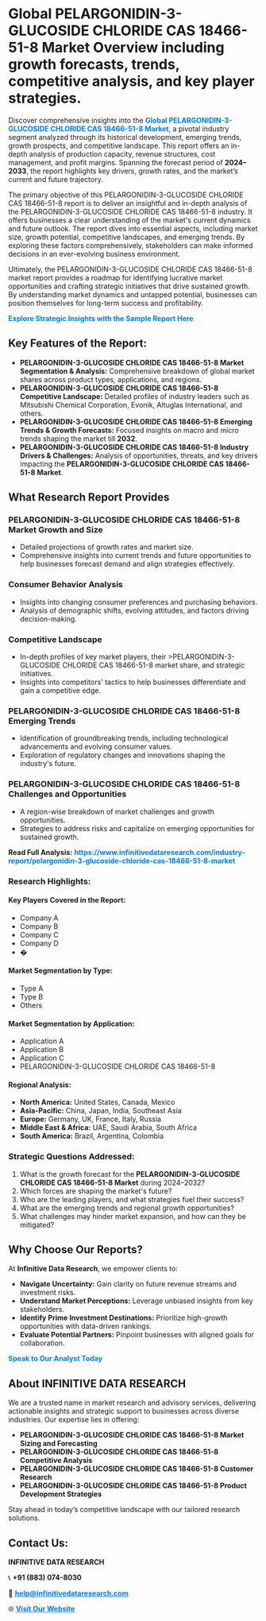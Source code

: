 <h1>Global PELARGONIDIN-3-GLUCOSIDE CHLORIDE CAS 18466-51-8 Market Overview including growth forecasts, trends, competitive analysis, and key player strategies.</h1>
<p>
Discover comprehensive insights into the 
<a href="https://www.infinitivedataresearch.com/industry-report/pelargonidin-3-glucoside-chloride-cas-18466-51-8-market" rel="dofollow" style="color: #007BFF; text-decoration: none;"><strong>Global PELARGONIDIN-3-GLUCOSIDE CHLORIDE CAS 18466-51-8 Market</strong></a>, a pivotal industry segment analyzed through its historical development, emerging trends, growth prospects, and competitive landscape. This report offers an in-depth analysis of production capacity, revenue structures, cost management, and profit margins. Spanning the forecast period of <strong>2024–2033</strong>, the report highlights key drivers, growth rates, and the market’s current and future trajectory.
</p>
<p>
The primary objective of this PELARGONIDIN-3-GLUCOSIDE CHLORIDE CAS 18466-51-8 report is to deliver an insightful and in-depth analysis of the PELARGONIDIN-3-GLUCOSIDE CHLORIDE CAS 18466-51-8 industry. It offers businesses a clear understanding of the market's current dynamics and future outlook. The report dives into essential aspects, including market size, growth potential, competitive landscapes, and emerging trends. By exploring these factors comprehensively, stakeholders can make informed decisions in an ever-evolving business environment.
</p>
<p>
Ultimately, the PELARGONIDIN-3-GLUCOSIDE CHLORIDE CAS 18466-51-8 market report provides a roadmap for identifying lucrative market opportunities and crafting strategic initiatives that drive sustained growth. By understanding market dynamics and untapped potential, businesses can position themselves for long-term success and profitability.
</p>
<p>
<a href="https://www.infinitivedataresearch.com/request-sample/reportId=111046" style="color: #007BFF; text-decoration: none;"><strong>Explore Strategic Insights with the Sample Report Here</strong></a>
</p>

<h2>Key Features of the Report:</h2>
<ul>
<li><strong>PELARGONIDIN-3-GLUCOSIDE CHLORIDE CAS 18466-51-8 Market Segmentation & Analysis:</strong> Comprehensive breakdown of global market shares across product types, applications, and regions.</li>
<li><strong>PELARGONIDIN-3-GLUCOSIDE CHLORIDE CAS 18466-51-8 Competitive Landscape:</strong> Detailed profiles of industry leaders such as Mitsubishi Chemical Corporation, Evonik, Altuglas International, and others.</li>
<li><strong>PELARGONIDIN-3-GLUCOSIDE CHLORIDE CAS 18466-51-8 Emerging Trends & Growth Forecasts:</strong> Focused insights on macro and micro trends shaping the market till <strong>2032</strong>.</li>
<li><strong>PELARGONIDIN-3-GLUCOSIDE CHLORIDE CAS 18466-51-8 Industry Drivers & Challenges:</strong> Analysis of opportunities, threats, and key drivers impacting the <strong>PELARGONIDIN-3-GLUCOSIDE CHLORIDE CAS 18466-51-8 Market</strong>.</li>
</ul>

<h2>What Research Report Provides</h2>
<h3>PELARGONIDIN-3-GLUCOSIDE CHLORIDE CAS 18466-51-8 Market Growth and Size</h3>
<ul>
<li>Detailed projections of growth rates and market size.</li>
<li>Comprehensive insights into current trends and future opportunities to help businesses forecast demand and align strategies effectively.</li>
</ul>

<h3>Consumer Behavior Analysis</h3>
<ul>
<li>Insights into changing consumer preferences and purchasing behaviors.</li>
<li>Analysis of demographic shifts, evolving attitudes, and factors driving decision-making.</li>
</ul>

<h3>Competitive Landscape</h3>
<ul>
<li>In-depth profiles of key market players, their >PELARGONIDIN-3-GLUCOSIDE CHLORIDE CAS 18466-51-8 market share, and strategic initiatives.</li>
<li>Insights into competitors' tactics to help businesses differentiate and gain a competitive edge.</li>
</ul>

<h3>PELARGONIDIN-3-GLUCOSIDE CHLORIDE CAS 18466-51-8 Emerging Trends</h3>
<ul>
<li>Identification of groundbreaking trends, including technological advancements and evolving consumer values.</li>
<li>Exploration of regulatory changes and innovations shaping the industry's future.</li>
</ul>

<h3>PELARGONIDIN-3-GLUCOSIDE CHLORIDE CAS 18466-51-8 Challenges and Opportunities</h3>
<ul>
<li>A region-wise breakdown of market challenges and growth opportunities.</li>
<li>Strategies to address risks and capitalize on emerging opportunities for sustained growth.</li>
</ul>
<p><strong>Read Full Analysis:</strong> <a href="https://www.infinitivedataresearch.com/industry-report/pelargonidin-3-glucoside-chloride-cas-18466-51-8-market" rel="dofollow" style="color: #007BFF; text-decoration: none;"><strong>https://www.infinitivedataresearch.com/industry-report/pelargonidin-3-glucoside-chloride-cas-18466-51-8-market</strong></a></p>
<h3>Research Highlights:</h3>
<h4>Key Players Covered in the Report:</h4>
<ul><li>Company A</li><li>Company B</li><li>Company C</li><li>Company D</li><li>�</li></ul>
<h4>Market Segmentation by Type:</h4>
<ul><li>Type A</li><li>Type B</li><li>Others</li></ul>
<h4>Market Segmentation by Application:</h4>
<ul><li>Application A</li><li>Application B</li><li>Application C</li><li>PELARGONIDIN-3-GLUCOSIDE CHLORIDE CAS 18466-51-8</li></ul>

<h4>Regional Analysis:</h4>
<ul>
<li><strong>North America:</strong> United States, Canada, Mexico</li>
<li><strong>Asia-Pacific:</strong> China, Japan, India, Southeast Asia</li>
<li><strong>Europe:</strong> Germany, UK, France, Italy, Russia</li>
<li><strong>Middle East & Africa:</strong> UAE, Saudi Arabia, South Africa</li>
<li><strong>South America:</strong> Brazil, Argentina, Colombia</li>
</ul>

<h3>Strategic Questions Addressed:</h3>
<ol>
<li>What is the growth forecast for the <strong>PELARGONIDIN-3-GLUCOSIDE CHLORIDE CAS 18466-51-8 Market</strong> during 2024–2032?</li>
<li>Which forces are shaping the market's future?</li>
<li>Who are the leading players, and what strategies fuel their success?</li>
<li>What are the emerging trends and regional growth opportunities?</li>
<li>What challenges may hinder market expansion, and how can they be mitigated?</li>
</ol>

<h2>Why Choose Our Reports?</h2>
<p>At <strong>Infinitive Data Research</strong>, we empower clients to:</p>
<ul>
<li><strong>Navigate Uncertainty:</strong> Gain clarity on future revenue streams and investment risks.</li>
<li><strong>Understand Market Perceptions:</strong> Leverage unbiased insights from key stakeholders.</li>
<li><strong>Identify Prime Investment Destinations:</strong> Prioritize high-growth opportunities with data-driven rankings.</li>
<li><strong>Evaluate Potential Partners:</strong> Pinpoint businesses with aligned goals for collaboration.</li>
</ul>
<p><a href="https://www.infinitivedataresearch.com/industry-report/pelargonidin-3-glucoside-chloride-cas-18466-51-8-market" rel="dofollow" style="color: #007BFF; text-decoration: none;"><strong>Speak to Our Analyst Today</strong></a></p>

<h2>About INFINITIVE DATA RESEARCH</h2>
<p>We are a trusted name in market research and advisory services, delivering actionable insights and strategic support to businesses across diverse industries. Our expertise lies in offering:</p>
<ul>
<li><strong>PELARGONIDIN-3-GLUCOSIDE CHLORIDE CAS 18466-51-8 Market Sizing and Forecasting</strong></li>
<li><strong>PELARGONIDIN-3-GLUCOSIDE CHLORIDE CAS 18466-51-8 Competitive Analysis</strong></li>
<li><strong>PELARGONIDIN-3-GLUCOSIDE CHLORIDE CAS 18466-51-8 Customer Research</strong></li>
<li><strong>PELARGONIDIN-3-GLUCOSIDE CHLORIDE CAS 18466-51-8 Product Development Strategies</strong></li>
</ul>
<p>Stay ahead in today’s competitive landscape with our tailored research solutions.</p>

<h2>Contact Us:</h2>
<p><strong>INFINITIVE DATA RESEARCH</strong></p>
<p>📞 <strong>+91 (883) 074-8030</strong></p>
<p>📧 <strong><a href="mailto:help@infinitivedataresearch.com" style="color: #007BFF;">help@infinitivedataresearch.com</a></strong></p>
<p>🌐 <strong><a href="https://www.infinitivedataresearch.com" rel="dofollow" style="color: #007BFF;">Visit Our Website</a></strong></p>